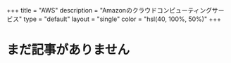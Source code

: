 +++
title = "AWS"
description = "Amazonのクラウドコンピューティングサービス"
type = "default"
layout = "single"
color = "hsl(40, 100%, 50%)"
+++

# まだ記事がありません